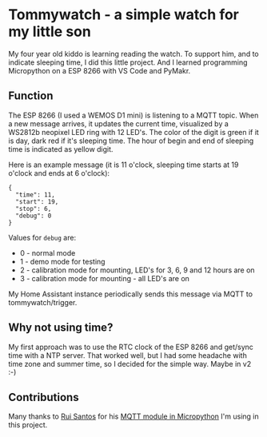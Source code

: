 # Tommywatch - a simple watch for my little son
My four year old kiddo is learning reading the watch. To support him, and to indicate sleeping time, I did this little project. And I learned programming Micropython on a ESP 8266 with VS Code and PyMakr.

## Function
The ESP 8266 (I used a WEMOS D1 mini) is listening to a MQTT topic. When a new message arrives, it updates the current time, visualized by a WS2812b neopixel LED ring with 12 LED's. The color of the digit is green if it is day, dark red if it's sleeping time. The hour of begin and end of sleeping time is indicated as yellow digit.

Here is an example message (it is 11 o'clock, sleeping time starts at 19 o'clock and ends at 6 o'clock):

```
{
  "time": 11,
  "start": 19,
  "stop": 6,
  "debug": 0
}
```

Values for `debug` are:
* 0 - normal mode
* 1 - demo mode for testing
* 2 - calibration mode for mounting, LED's for 3, 6, 9 and 12 hours are on
* 3 - calibration mode for mounting - all LED's are on

My Home Assistant instance periodically sends this message via MQTT to tommywatch/trigger.

## Why not using time?
My first approach was to use the RTC clock of the ESP 8266 and get/sync time with a NTP server. That worked well, but I had some headache with time zone and summer time, so I decided for the simple way. Maybe in v2 :-)

## Contributions
Many thanks to [Rui Santos](https://github.com/RuiSantosdotme/) for his [MQTT module in Micropython](https://github.com/RuiSantosdotme/ESP-MicroPython) I'm using in this project.

